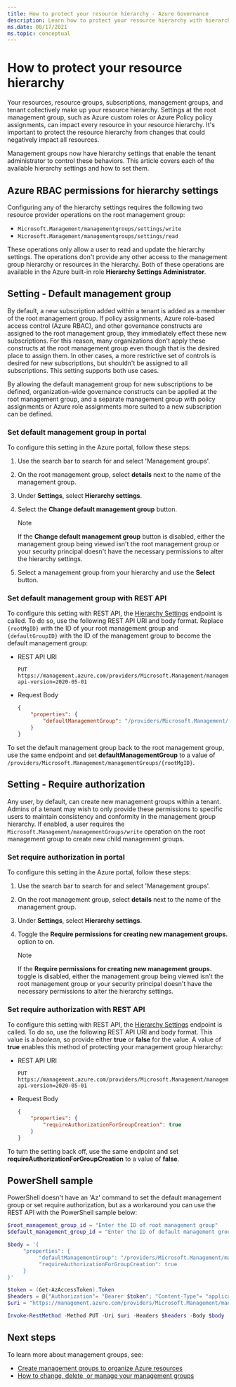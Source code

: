 ```yaml
---
title: How to protect your resource hierarchy - Azure Governance
description: Learn how to protect your resource hierarchy with hierarchy settings that include setting the default management group.
ms.date: 08/17/2021
ms.topic: conceptual
---
```

# How to protect your resource hierarchy

Your resources, resource groups, subscriptions, management groups, and tenant collectively make up
your resource hierarchy. Settings at the root management group, such as Azure custom roles or Azure
Policy policy assignments, can impact every resource in your resource hierarchy. It's important to
protect the resource hierarchy from changes that could negatively impact all resources.

Management groups now have hierarchy settings that enable the tenant administrator to control these
behaviors. This article covers each of the available hierarchy settings and how to set them.

## Azure RBAC permissions for hierarchy settings

Configuring any of the hierarchy settings requires the following two resource provider operations on
the root management group:

- `Microsoft.Management/managementgroups/settings/write`
- `Microsoft.Management/managementgroups/settings/read`

These operations only allow a user to read and update the hierarchy settings. The operations don't
provide any other access to the management group hierarchy or resources in the hierarchy. Both of
these operations are available in the Azure built-in role **Hierarchy Settings Administrator**.

## Setting - Default management group

By default, a new subscription added within a tenant is added as a member of the root management
group. If policy assignments, Azure role-based access control (Azure RBAC), and other governance
constructs are assigned to the root management group, they immediately effect these new
subscriptions. For this reason, many organizations don't apply these constructs at the root
management group even though that is the desired place to assign them. In other cases, a more
restrictive set of controls is desired for new subscriptions, but shouldn't be assigned to all
subscriptions. This setting supports both use cases.

By allowing the default management group for new subscriptions to be defined, organization-wide
governance constructs can be applied at the root management group, and a separate management group
with policy assignments or Azure role assignments more suited to a new subscription can be defined.

### Set default management group in portal

To configure this setting in the Azure portal, follow these steps:

1. Use the search bar to search for and select 'Management groups'.

1. On the root management group, select **details** next to the name of the management group.

1. Under **Settings**, select **Hierarchy settings**.

1. Select the **Change default management group** button.

   > [!NOTE]
   > If the **Change default management group** button is disabled, either the management group
   > being viewed isn't the root management group or your security principal doesn't have the
   > necessary permissions to alter the hierarchy settings.

1. Select a management group from your hierarchy and use the **Select** button.

### Set default management group with REST API

To configure this setting with REST API, the
[Hierarchy Settings](/rest/api/managementgroups/hierarchysettings) endpoint is called. To do so, use
the following REST API URI and body format. Replace `{rootMgID}` with the ID of your root management
group and `{defaultGroupID}` with the ID of the management group to become the default management
group:

- REST API URI

  ```http
  PUT https://management.azure.com/providers/Microsoft.Management/managementGroups/{rootMgID}/settings/default?api-version=2020-05-01
  ```

- Request Body

  ```json
  {
      "properties": {
          "defaultManagementGroup": "/providers/Microsoft.Management/managementGroups/{defaultGroupID}"
      }
  }
  ```

To set the default management group back to the root management group, use the same endpoint and set
**defaultManagementGroup** to a value of
`/providers/Microsoft.Management/managementGroups/{rootMgID}`.

## Setting - Require authorization

Any user, by default, can create new management groups within a tenant. Admins of a tenant may wish
to only provide these permissions to specific users to maintain consistency and conformity in the
management group hierarchy. If enabled, a user requires the
`Microsoft.Management/managementGroups/write` operation on the root management group to create new
child management groups.

### Set require authorization in portal

To configure this setting in the Azure portal, follow these steps:

1. Use the search bar to search for and select 'Management groups'.

1. On the root management group, select **details** next to the name of the management group.

1. Under **Settings**, select **Hierarchy settings**.

1. Toggle the **Require permissions for creating new management groups.** option to on.

   > [!NOTE]
   > If the **Require permissions for creating new management groups.** toggle is disabled, either
   > the management group being viewed isn't the root management group or your security principal
   > doesn't have the necessary permissions to alter the hierarchy settings.

### Set require authorization with REST API

To configure this setting with REST API, the
[Hierarchy Settings](/rest/api/managementgroups/hierarchysettings) endpoint is called. To do so, use
the following REST API URI and body format. This value is a _boolean_, so provide either **true** or
**false** for the value. A value of **true** enables this method of protecting your management group
hierarchy:

- REST API URI

  ```http
  PUT https://management.azure.com/providers/Microsoft.Management/managementGroups/{rootMgID}/settings/default?api-version=2020-05-01
  ```

- Request Body

  ```json
  {
      "properties": {
          "requireAuthorizationForGroupCreation": true
      }
  }
  ```

To turn the setting back off, use the same endpoint and set
**requireAuthorizationForGroupCreation** to a value of **false**.

## PowerShell sample

PowerShell doesn't have an 'Az' command to set the default management group or set require
authorization, but as a workaround you can use the REST API with the PowerShell sample below:

```powershell
$root_management_group_id = "Enter the ID of root management group"
$default_management_group_id = "Enter the ID of default management group (or use the same ID of the root management group)"

$body = '{
     "properties": {
          "defaultManagementGroup": "/providers/Microsoft.Management/managementGroups/' + $default_management_group_id + '",
          "requireAuthorizationForGroupCreation": true
     }
}'

$token = (Get-AzAccessToken).Token
$headers = @{"Authorization"= "Bearer $token"; "Content-Type"= "application/json"}
$uri = "https://management.azure.com/providers/Microsoft.Management/managementGroups/$root_management_group_id/settings/default?api-version=2020-05-01"

Invoke-RestMethod -Method PUT -Uri $uri -Headers $headers -Body $body
```

## Next steps

To learn more about management groups, see:

- [Create management groups to organize Azure resources](../create-management-group-portal.md)
- [How to change, delete, or manage your management groups](../manage.md)
